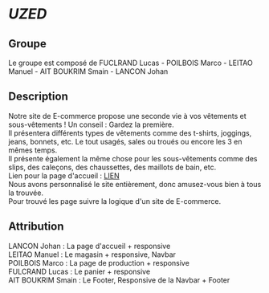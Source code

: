# *UZED*
## Groupe
Le groupe est composé de FUCLRAND Lucas - POILBOIS Marco - LEITAO Manuel - AIT BOUKRIM Smain - LANCON Johan
## Description
Notre site de E-commerce propose une seconde vie à vos vêtements et sous-vêtements ! Un conseil : Gardez la première. <br>
Il présentera différents types de vêtements comme des t-shirts, joggings, jeans, bonnets, etc. Le tout usagés, sales ou troués ou encore les 3 en mêmes temps. <br>
Il présente également la même chose pour les sous-vêtements comme des slips, des caleçons, des chaussettes, des maillots de bain, etc.  
Lien pour la page d'accueil : [LIEN](https://sboukrim-iut90.github.io/E-Commerce-S1/page1.html)  
Nous avons personnalisé le site entièrement, donc amusez-vous bien à tous la trouvée.  
Pour trouvé les page suivre la logique d'un site de E-commerce.
## Attribution
LANCON Johan : La page d'accueil + responsive <br>
LEITAO Manuel : Le magasin + responsive, Navbar <br>
POILBOIS Marco : La page de production + responsive <br>
FULCRAND Lucas : Le panier + responsive <br>
AIT BOUKRIM Smain : Le Footer, Responsive de la Navbar + Footer
